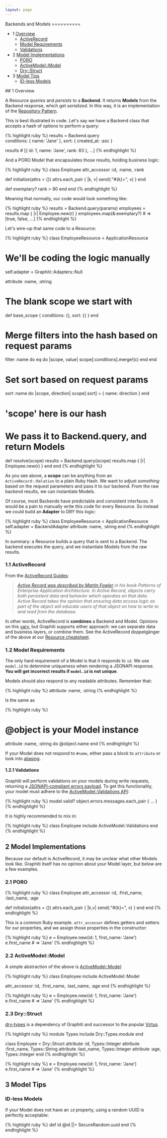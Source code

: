```yaml
---
layout: page
---
```


<div markdown="1" class="toc col-md-3">
Backends and Models
==========

* 1 [Overview](#overview)
  * [ActiveRecord](#activerecord)
  * [Model Requirements](#model-requirements)
  * [Validations](#validations)
* 2 [Model Implementations](#model-implementations)
  * [PORO](#poro)
  * [ActiveModel::Model](#activemodelmodel)
  * [Dry::Struct](#drystruct)
* 3 [Model Tips](#model-tips)
  * [ID-less Models](#id-less-models)
</div>

<div markdown="1" class="col-md-8">
## 1 Overview

A Resource *queries* and *persists* to a **Backend**. It returns
**Models** from the Backend response, which get *serialized*. In this way, it is
an implementation of the [Repository Pattern](https://martinfowler.com/eaaCatalog/repository.html).

This is best illustrated in code. Let's say we have a Backend class
that accepts a hash of options to perform a query:

{% highlight ruby %}
results = Backend.query \
  conditions: { name: 'Jane' },
  sort: { created_at: :asc }

results # [{ id: 1, name: 'Jane', rank: 83 }, ...]
{% endhighlight %}

And a PORO Model that encapsulates those results, holding business logic:

{% highlight ruby %}
class Employee
  attr_accessor :id, :name, :rank

  def initialize(attrs = {})
    attrs.each_pair { |k, v| send(:"#{k}=", v) }
  end

  def exemplary?
    rank > 80
  end
end
{% endhighlight %}

Meaning that normally, our code would look something like:

{% highlight ruby %}
results = Backend.query(params)
employees = results.map { |r| Employee.new(r) }
employees.map(&:exemplary?) # => [true, false, ...]
{% endhighlight %}

Let's wire-up that same code to a Resource:

{% highlight ruby %}
class EmployeeResource < ApplicationResource
  # We'll be coding the logic manually
  self.adapter = Graphiti::Adapters::Null

  attribute :name, :string

  # The blank scope we start with
  def base_scope
    { conditions: {}, sort: {}  }
  end

  # Merge filters into the hash based on request params
  filter :name do
    eq do |scope, value|
      scope[:conditions].merge!(c)
    end
  end

  # Set sort based on request params
  sort :name do |scope, direction|
    scope[:sort] = { name: direction }
  end

  # 'scope' here is our hash
  # We pass it to Backend.query, and return Models
  def resolve(scope)
    results = Backend.query(scope)
    results.map { |r| Employee.new(r) }
  end
end
{% endhighlight %}

As you see above, a **scope** can be anything from an
`ActiveRecord::Relation` to a plain Ruby Hash. We want to adjust
*something* based on the request parameters and pass it to our backend.
From the raw backend results, we can instantiate Models.

Of course, most Backends have predictable and consistent interfaces. It
would be a pain to manually write this code for every Resource. So
instead we could build an **Adapter** to DRY this logic:

{% highlight ruby %}
class EmployeeResource < ApplicationResource
  self.adapter = BackendAdapter
  attribute :name, :string
end
{% endhighlight %}

In summary: a Resource builds a query that is sent to a Backend. The
backend executes the query, and we instantiate Models from the raw
results.

### 1.1 ActiveRecord

From the [ActiveRecord Guides](https://guides.rubyonrails.org/active_record_basics.html#the-active-record-pattern):

> *[Active Record was described by Martin Fowler](https://www.martinfowler.com/eaaCatalog/activeRecord.html) in his book Patterns of Enterprise Application Architecture. In Active Record, objects carry both persistent data and behavior which operates on that data. Active Record takes the opinion that ensuring data access logic as part of the object will educate users of that object on how to write to and read from the database.*

In other words, ActiveRecord is **combines** a Backend and Model.
Opinions on this [vary](https://blog.lelonek.me/why-is-your-rails-application-still-coupled-to-activerecord-efe34d657c91),
but Graphiti supports either approach: we can separate data and business layers, or
combine them. See the ActiveRecord doppelgänger of the above at our
[Resource cheatsheet]({{site.github.url}}/cheatsheet).

### 1.2 Model Requirements

The only hard requirement of a Model is that it responds to `id`. We use
`model.id` to determine uniqueness when rendering a JSONAPI response.
**You will get incorrect results if `model.id` is not unique**.

Models should also respond to any readable attributes. Remember that:

{% highlight ruby %}
attribute :name, :string
{% endhighlight %}

Is the same as

{% highlight ruby %}
# @object is your Model instance
attribute :name, :string do
  @object.name
end
{% endhighlight %}

If your Model does not respond to `#name`, either pass a block to `attribute` or
look into [aliasing](https://blog.bigbinary.com/2012/01/08/alias-vs-alias-method.html).

#### 1.2.1 Validations

Graphiti will perform validations on your models during write requests,
returning a [JSONAPI-compliant errors payload](http://jsonapi.org/format/#errors).
To get this functionality, your model must adhere to the
[ActiveModel::Validations API](https://api.rubyonrails.org/classes/ActiveModel/Validations.html):

{% highlight ruby %}
model.valid?
object.errors.messages.each_pair { ... }
{% endhighlight %}

It is highly recommended to mix in:

{% highlight ruby %}
class Employee
  include ActiveModel::Validations
end
{% endhighlight %}

## 2 Model Implementations

Because our default is ActiveRecord, it may be unclear what other Models
look like. Graphiti itself has no opinion about your Model layer, but
below are a few examples.

### 2.1 PORO

{% highlight ruby %}
class Employee
  attr_accessor :id,
    :first_name,
    :last_name,
    :age

  def initialize(attrs = {})
    attrs.each_pair { |k,v| send(:"#{k}=", v) }
  end
end
{% endhighlight %}

This is a common Ruby example. `attr_accessor` defines getters and
setters for our properties, and we assign those properties in the
constructor:

{% highlight ruby %}
e = Employee.new(id: 1, first_name: 'Jane')
e.first_name # => 'Jane'
{% endhighlight %}

### 2.2 ActiveModel::Model

A simple abstraction of the above is [ActiveModel::Model](https://api.rubyonrails.org/classes/ActiveModel/Model.html):

{% highlight ruby %}
class Employee
  include ActiveModel::Model

  attr_accessor :id,
    :first_name,
    :last_name,
    :age
end
{% endhighlight %}

{% highlight ruby %}
e = Employee.new(id: 1, first_name: 'Jane')
e.first_name # => 'Jane'
{% endhighlight %}

### 2.3 Dry::Struct

[dry-types](https://dry-rb.org/gems/dry-types) is a dependency of Graphiti and successor to the popular [Virtus](https://github.com/solnic/virtus).

{% highlight ruby %}
module Types
  include Dry::Types.module
end

class Employee < Dry::Struct
  attribute :id, Types::Integer
  attribute :first_name, Types::String
  attribute :last_name, Types::Integer
  attribute :age, Types::Integer
end
{% endhighlight %}

{% highlight ruby %}
e = Employee.new(id: 1, first_name: 'Jane')
e.first_name # => 'Jane'
{% endhighlight %}

## 3 Model Tips

### ID-less Models

If your Model does not have an `id` property, using a random UUID is
perfectly acceptable:

{% highlight ruby %}
def id
  @id ||= SecureRandom.uuid
end
{% endhighlight %}
